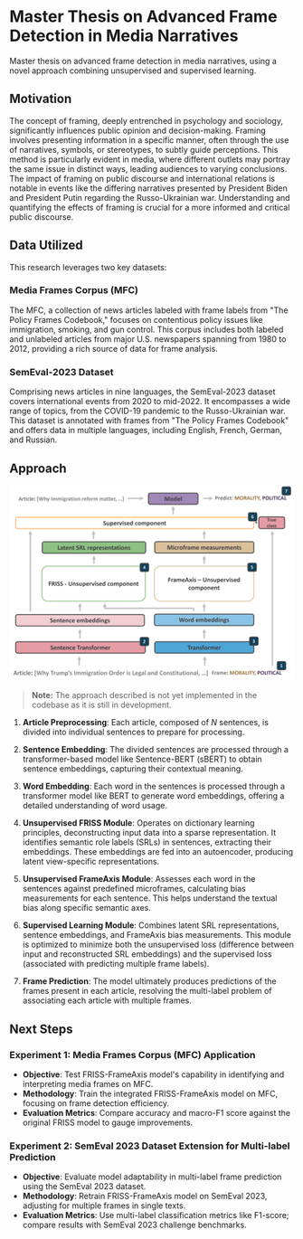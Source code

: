 # Master Thesis on Advanced Frame Detection in Media Narratives

Master thesis on advanced frame detection in media narratives, using a novel approach combining unsupervised and supervised learning.

## Motivation

The concept of framing, deeply entrenched in psychology and sociology, significantly influences public opinion and decision-making. Framing involves presenting information in a specific manner, often through the use of narratives, symbols, or stereotypes, to subtly guide perceptions. This method is particularly evident in media, where different outlets may portray the same issue in distinct ways, leading audiences to varying conclusions. The impact of framing on public discourse and international relations is notable in events like the differing narratives presented by President Biden and President Putin regarding the Russo-Ukrainian war. Understanding and quantifying the effects of framing is crucial for a more informed and critical public discourse.

## Data Utilized

This research leverages two key datasets:

### Media Frames Corpus (MFC)

The MFC, a collection of news articles labeled with frame labels from "The Policy Frames Codebook," focuses on contentious policy issues like immigration, smoking, and gun control. This corpus includes both labeled and unlabeled articles from major U.S. newspapers spanning from 1980 to 2012, providing a rich source of data for frame analysis.

### SemEval-2023 Dataset

Comprising news articles in nine languages, the SemEval-2023 dataset covers international events from 2020 to mid-2022. It encompasses a wide range of topics, from the COVID-19 pandemic to the Russo-Ukrainian war. This dataset is annotated with frames from "The Policy Frames Codebook" and offers data in multiple languages, including English, French, German, and Russian.

## Approach

![Model](assets/imgs/model-architecture.png)

> **Note:** The approach described is not yet implemented in the codebase as it is still in development.

1. **Article Preprocessing**: Each article, composed of $N$ sentences, is divided into individual sentences to prepare for processing.

2. **Sentence Embedding**: The divided sentences are processed through a transformer-based model like Sentence-BERT (sBERT) to obtain sentence embeddings, capturing their contextual meaning.

3. **Word Embedding**: Each word in the sentences is processed through a transformer model like BERT to generate word embeddings, offering a detailed understanding of word usage.

4. **Unsupervised FRISS Module**: Operates on dictionary learning principles, deconstructing input data into a sparse representation. It identifies semantic role labels (SRLs) in sentences, extracting their embeddings. These embeddings are fed into an autoencoder, producing latent view-specific representations.

5. **Unsupervised FrameAxis Module**: Assesses each word in the sentences against predefined microframes, calculating bias measurements for each sentence. This helps understand the textual bias along specific semantic axes.

6. **Supervised Learning Module**: Combines latent SRL representations, sentence embeddings, and FrameAxis bias measurements. This module is optimized to minimize both the unsupervised loss (difference between input and reconstructed SRL embeddings) and the supervised loss (associated with predicting multiple frame labels).

7. **Frame Prediction**: The model ultimately produces predictions of the frames present in each article, resolving the multi-label problem of associating each article with multiple frames.

## Next Steps

### Experiment 1: Media Frames Corpus (MFC) Application

- **Objective**: Test FRISS-FrameAxis model's capability in identifying and interpreting media frames on MFC.
- **Methodology**: Train the integrated FRISS-FrameAxis model on MFC, focusing on frame detection efficiency.
- **Evaluation Metrics**: Compare accuracy and macro-F1 score against the original FRISS model to gauge improvements.

### Experiment 2: SemEval 2023 Dataset Extension for Multi-label Prediction

- **Objective**: Evaluate model adaptability in multi-label frame prediction using the SemEval 2023 dataset.
- **Methodology**: Retrain FRISS-FrameAxis model on SemEval 2023, adjusting for multiple frames in single texts.
- **Evaluation Metrics**: Use multi-label classification metrics like F1-score; compare results with SemEval 2023 challenge benchmarks.
